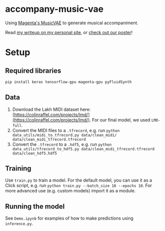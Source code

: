 # accompany-music-vae
Using [Magenta's MusicVAE](https://github.com/tensorflow/magenta/tree/master/magenta/models/music_vae) to generate musical accompaniment.

Read [my writeup on my personal site](https://aidanswope.com/2020/accompaniment/), or [check out our poster](https://drive.google.com/file/d/1SYW0uhId39YXQMXmvfQQf49A6d1J4ooF/view?usp=sharing)!

# Setup

## Required libraries

```bash
pip install keras tensorflow-gpu magenta-gpu pyFluidSynth
```

## Data
1. Download the Lakh MIDI dataset here: [https://colinraffel.com/projects/lmd/](https://colinraffel.com/projects/lmd/). For our final model, we used `LMD-full`.
2. Convert the MIDI files to a `.tfrecord`, e.g. run 
`python data_utils/midi_to_tfrecord.py data/clean_midi/ data/clean_midi_tfrecord.tfrecord`
3. Convert the `.tfrecord` to a `.hdf5`, e.g. run
`python data_utils/tfrecord_to_hdf5.py data/clean_midi_tfrecord.tfrecord data/clean_hdf5.hdf5`

## Training
Use `train.py` to train a model.
For the default model, you can use it as a Click script, e.g. run `python train.py --batch_size 16 --epochs 10`.
For more advanced use (e.g. custom models) import it as a module.

## Running the model
See `Demo.ipynb` for examples of how to make predictions using `inference.py`.
